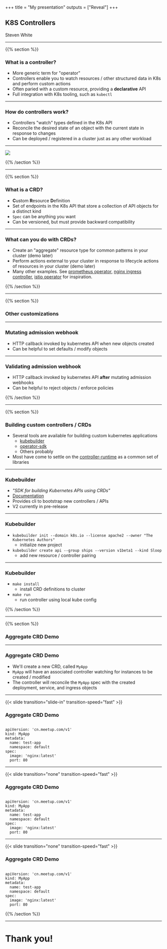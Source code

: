 +++
title = "My presentation"
outputs = ["Reveal"]
+++

## K8S Controllers

Steven White

---

{{% section %}}

### What is a controller?

- More generic term for "operator"
- Controllers enable you to watch resources / other structured data in K8s and perform custom actions
- Often paried with a custom resource, providing a **declarative** API
- Full integration with K8s tooling, such as `kubectl`

---

### How do controllers work?

- Controllers "watch" types defined in the K8s API
- Reconcile the desired state of an object with the current state in response to changes
- Can be deployed / registered in a cluster just as any other workload

---

<!-- ### Diagram showing data flowing from controller <-> k8s api -->
<img src="/img/controller-data-flow.png" style="max-height: 500px" />

{{% /section %}}

---

{{% section %}}

### What is a CRD?

- **C**ustom **R**esource **D**efinition
- Set of endpoints in the K8s API that store a collection of API objects for a distinct kind
- `Spec` can be anything you want
- Can be versioned, but must provide backward compatibility

---

### What can you do with CRDs?

- Create an "aggregate" resource type for common patterns in your cluster (demo later)
- Perform actions external to your cluster in response to lifecycle actions of resources in your cluster (demo later)
- Many other examples. See [prometheus operator](https://github.com/coreos/prometheus-operator), [nginx ingress controller](https://github.com/kubernetes/ingress-nginx), [istio operator](https://github.com/banzaicloud/istio-operator) for inspiration.

{{% /section %}}

---

{{% section %}}

### Other customizations

---

### Mutating admission webhook

- HTTP callback invoked by kubernetes API when new objects created
- Can be helpful to set defaults / modify objects

---

### Validating admission webhook

- HTTP callback invoked by kubernetes API **after** mutating admission webhooks
- Can be helpful to reject objects / enforce policies

{{% /section %}}

---

{{% section %}}

### Building custom controllers / CRDs

- Several tools are available for building custom kubernetes applications
  - [kubebuilder](https://github.com/kubernetes-sigs/kubebuilder)
  - [operator-sdk](https://github.com/operator-framework/operator-sdk)
  - Others probably
- Most have come to settle on the [controller-runtime](https://github.com/kubernetes-sigs/controller-runtime) as a common set of libraries

---

### Kubebuilder

- _"SDK for building Kubernetes APIs using CRDs"_
- [Documentation](https://book-v1.book.kubebuilder.io/)
- Provides cli to bootstrap new controllers / APIs
- V2 currently in pre-release

---

### Kubebuilder

- `kubebuilder init --domain k8s.io --license apache2 --owner "The Kubernetes Authors"`
  - initialize new project
- `kubebuilder create api --group ships --version v1beta1 --kind Sloop`
  - add new resource / controller pairing

---

### Kubebuilder

- `make install`
  - install CRD definitions to cluster
- `make run`
  - run controller using local kube config

{{% /section %}}

---

{{% section %}}

### Aggregate CRD Demo

---

### Aggregate CRD Demo

- We'll create a new CRD, called `MyApp`
- `MyApp` will have an associated controller watching for instances to be created / modified
- The controller will reconcile the `MyApp` spec with the created deployment, service, and ingress objects

---

{{< slide transition="slide-in" transition-speed="fast" >}}

### Aggregate CRD Demo

<pre><code class="hljs yaml" data-trim data-line-numbers="1-2">
apiVersion: 'cn.meetup.com/v1'
kind: MyApp
metadata:
  name: test-app
  namespace: default
spec:
  image: 'nginx:latest'
  port: 80
</code></pre>

---

{{< slide transition="none" transition-speed="fast" >}}

### Aggregate CRD Demo

<pre><code class="hljs yaml" data-trim data-line-numbers="3-5">
apiVersion: 'cn.meetup.com/v1'
kind: MyApp
metadata:
  name: test-app
  namespace: default
spec:
  image: 'nginx:latest'
  port: 80
</code></pre>

---

{{< slide transition="none" transition-speed="fast" >}}

### Aggregate CRD Demo

<pre><code class="hljs yaml" data-trim data-line-numbers="6-8">
apiVersion: 'cn.meetup.com/v1'
kind: MyApp
metadata:
  name: test-app
  namespace: default
spec:
  image: 'nginx:latest'
  port: 80
</code></pre>

{{% /section %}}

---

# Thank you!
